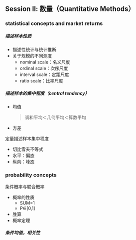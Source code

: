 ## Session Ⅱ: 数量（Quantitative Methods）

### statistical concepts and market returns

##### 描述样本性质

-   描述性统计与统计推断
-   关于规模的不同测度
    -   nominal scale：名义尺度
    -   ordinal scale：次序尺度
    -   interval scale：定距尺度
    -   ratio scale：比率尺度

##### 描述样本的集中程度（central tendency）

-   均值

    

    >   调和平均＜几何平均＜算数平均

-   方差

定量描述样本集中程度

-   切比雪夫不等式
-   水平：偏态
-   纵向：峰态

### probability concepts

条件概率与联合概率

-   概率的性质
    -   SUM=1
    -   P∈[0,1]
-   胜算
-   概率定理

##### 条件均值，相关性

